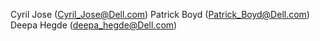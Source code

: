 Cyril Jose (Cyril_Jose@Dell.com)
Patrick Boyd (Patrick_Boyd@Dell.com)
Deepa Hegde (deepa_hegde@Dell.com)
